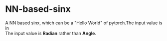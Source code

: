 # NN-based-sinx
A NN based sinx, which can be a "Hello World" of pytorch.The input value is in    
The input value is **Radian** rather than **Angle**.
